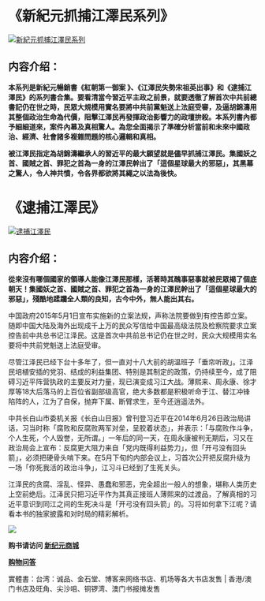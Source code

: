 <h1>《新紀元抓捕江澤民系列》</h1>
<a id="H05" href="https://d6rojcwfw6e31.cloudfront.net/cn/book/新紀元抓捕江澤民系列-44841533?m=https://d6rojcwfw6e31.cloudfront.net&amp;u=1003wechat" title="新紀元抓捕江澤民系列"><img border="0" alt="新紀元抓捕江澤民系列" src="https://cloud.githubusercontent.com/assets/20497761/18911074/edaf3ed2-8548-11e6-969d-f03eefb74fe5.jpg" style="max-width:100%;"></a>
<h2>内容介绍：</h2>

<b>本系列是新紀元暢銷書《紅朝第一御案 》、《江澤民失勢宋祖英出事》和《逮捕江澤民》的系列書合集。要看清當今習近平主政之前景，就要透徹了解首次中共前總書記仍在世之時，民眾大規模用實名要將中共前黨魁送上法庭受審，及逼胡錦濤用其整個政治生命為代價，阻擊江澤民再發揮政治影響力的政壇拚殺。本系列書內都予細細道來，案件內幕及真相驚人。為您全面揭示了準確分析當前和未來中國政治、經濟、社會諸多複雜問題的核心邏輯和真相。

被江澤民指定為胡錦濤繼承人的習近平的最大願望就是儘早抓捕江澤民。集國妖之首、國賊之首、罪犯之首為一身的江澤民幹出了「這個星球最大的邪惡」，其黑幕之驚人，令人神共憤，令各界都欲將其繩之以法為後快。
</b>

<h1>《逮捕江澤民》</h1>
<a id="034" href="https://d6rojcwfw6e31.cloudfront.net/cn/book/逮捕江澤民-33815372?m=https://d6rojcwfw6e31.cloudfront.net&amp;u=1003wechat" title="逮捕江澤民"><img border="0" alt="逮捕江澤民" src="https://cloud.githubusercontent.com/assets/20497761/18911253/00ee3efc-854a-11e6-8b7f-c997e4db1334.jpg" style="max-width:100%;"></a>
<h2>内容介绍：</h2>

<b>從來沒有哪個國家的領導人能像江澤民那樣，活著時其醜事惡事就被民眾揭了個底朝天！集國妖之首、國賊之首、罪犯之首為一身的江澤民幹出了「這個星球最大的邪惡」，殘酷地蹂躪全人類的良知，古今中外，無人能出其右。</b>

中国政府2015年5月1日宣布实施新的立案法规，声称法院要做到有控告即立案。随即中国大陆及海外出现成千上万的民众写信给中国最高级法院及检察院要求立案控告前中共总书记江泽民。这是首次中共前总书记仍在世之时，民众大规模用实名要将中共前党魁送上法庭受审。

尽管江泽民已经下台十多年了，但一直对十八大前的胡温班子「垂帘听政」。江泽民培植安插的党羽、结成的利益集团、特别是其制定的政策，仍持续至今，成了阻碍习近平阵营执政的主要反对力量，现已演变成习江大战。薄熙来、周永康、徐才厚等18大后落马的上百位省副部级高官，绝大多数都是积极听命于江、替江冲锋陷阵的人，江为了自保，抛弃下属、断臂求生，至今还逍遥法外。

中共长白山市委机关报《长白山日报》曾刊登习近平在2014年6月26日政治局讲话，习当时称「腐败和反腐败两军对垒，呈胶着状态」，并表示：「与腐败作斗争，个人生死，个人毁誉，无所谓。」一年后的同一天，在周永康被判无期后，习又在政治局会上宣布：反腐更大阻力来自「党内既得利益势力」，但「开弓没有回头箭」，必须把硬骨头啃下来。在5月下旬的内部会议上，习首次公开把反腐升级为一场「你死我活的政治斗争」，江习斗已经到了生死关头。

江泽民的贪腐、淫乱、怪异、愚蠢和邪恶，完全超出一般人的想象，堪称人类历史上空前绝后。江泽民只把习近平作为其真正接班人薄熙来的过渡品，了解真相的习近平意识到同江之间的生死决斗是「开弓没有回头箭」的。习将如何拿下江呢？请看本书的独家披露和对时局的精彩解析。

<p><img src="https://cloud.githubusercontent.com/assets/20497761/18823715/69f77696-838a-11e6-82f7-6c9694358fd1.png"></p>
<p><b>购书请访问 <a id="H05" href="https://d6rojcwfw6e31.cloudfront.net/cn/book/新紀元抓捕江澤民系列-44841533?m=https://d6rojcwfw6e31.cloudfront.net&amp;u=1003wechat"> 新纪元商城</a></b>
<p><a href="https://d6rojcwfw6e31.cloudfront.net/cn/shop-QA?m=https://d6rojcwfw6e31.cloudfront.net&u=1003wechat"><b>购物问答</b></a>
<p>實體書：台湾：诚品、金石堂、博客来网络书店、机场等各大书店发售 | 香港/澳门书店及旺角、尖沙咀、铜锣湾、澳门书报摊发售</p>
